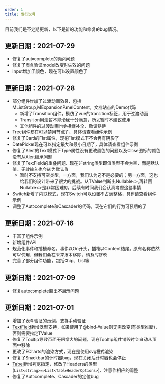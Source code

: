 ```yaml
---
order: 1
title: 发行说明
---
```




目前我们是不定期更新，以下是新的功能和修复的bug情况。

## 更新日期：2021-07-29

- 修复了autocomplete的频闪问题
- 修复了表单验证model改变时失效的问题
- input增加了颜色，现在可以设置颜色了

## 更新日期：2021-07-28

- 部分组件增加了过渡动画效果，包括MListGroup,MExpansionPanelContent，文档站点的Demo代码
  - 新增了Transition组件，模仿了vue的transition标签，用于过渡动画
  - Transition用法暂不能令我十分满意，所以暂时不建议使用
  - 其他组件的过渡动画也会相继补全，敬请期待
- Tree组件现在可以禁用节点了，具体请查看组件示例
- 修复了Card的Flat属性，现在Flat模式下不会再有阴影了
- DatePicker现在可以指定最大和最小日期了，具体请查看组件示例
- 修复了Alert的Text模式下Type属性没有更改颜色的问题以及Close图标的颜色没有从Alert继承问题
- 修复了TextField的重叠问题，现在非string类型即值类型不会为空，而是默认值，无效输入也会转为默认值
  - 暂时不支持可空类型，一方面，我们认为这不是必要的；另一方面，这也给我们的设计带来了很大的挑战。从TValue判断出Nullable<>,再转回Nullable<>是非常困难的，后续有时间我们会认真考虑这些事情
- Switch新增了内联模式，现在Switch可以设置不占满整格，具体请查看组件示例
- 调整了Autocomplete和Cascader的代码，现在它们的行为可预期的了

## 更新日期：2021-07-16

- 丰富了组件示例
- 新增组件API
- 规范化事件和插槽命名，事件以On开头，插槽以Content结尾。原有名称依然可以使用，但我们会在未来版本移除，请及时修改
- 完善了部分组件功能，包括Chip、List等

## 更新日期：2021-07-09

- 修复autocomplete超出不展示问题

## 更新日期：2021-07-01

- 增加了表单验证的[示例](/zh-CN/components/form)，支持手动验证
- [TextField](zh-CN/components/textfield)新增泛型支持，如果使用了@bind-Value则无需改变(有类型推断)，否则需要指定TValue
- 修复了Tooltip导致页面无限撑大的问题，现在Tooltip组件销毁时会自动从页面中移除
- 更改了ECharts的渲染方式，现在是使用svg模式渲染
- 修复了Snackbar的计时器bug，现在关闭后计时器也会停止
- [Tabel](/zh-CN/components/table)新增列宽指定，修改了Headers的类型(`List<string>=>List<TableHeaderOptions>`)，注意作相应的调整
- 修复了Autocomplete、Cascader的定位bug